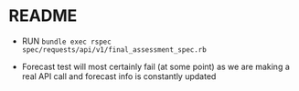 # README

* RUN `bundle exec rspec spec/requests/api/v1/final_assessment_spec.rb`

* Forecast test will most certainly fail (at some point) as we are making a real API call and forecast info is constantly updated 
